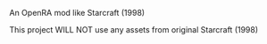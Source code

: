 An OpenRA mod like Starcraft (1998)  

This project WILL NOT use any assets from original Starcraft (1998)  
